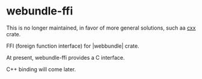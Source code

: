 # webundle-ffi

This is no longer maintained, in favor of more general solutions, such
aa [cxx](https://cxx.rs/) crate.

FFI (foreign function interface) for |webbundle| crate.

At present, webundle-ffi provides a C interface.

C++ binding will come later.
